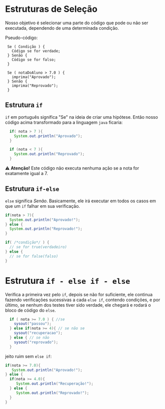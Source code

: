 # Estruturas de Seleção

Nosso objetivo é selecionar uma parte do código que pode ou não ser executada, dependendo de uma determinada condição. 

Pseudo-código:
```
 Se ( Condição ) {
   Código se for verdade;
 } Senão {
   Código se for falso;
 }
```

```
 Se ( notaDoAluno > 7.0 ) {
   imprima("Aprovado");
 } Senão {
   imprima("Reprovado");
 }
```

## Estrutura `if`

`if` em português significa "Se" na ideia de criar uma hipótese. Então nosso código acima transformado para a linguagem `java` ficaria:

```java
  if( nota > 7 ){
    System.out.println("Aprovado");
  }

  if (nota < 7 ){
    System.out.println("Reprovado");
  }
```

⚠️ **Atenção!** Este código não executa nenhuma ação se a nota for exatamente igual a 7.

## Estrutura `if-else`

`else` significa *Senão*. Basicamente, ele irá executar em todos os casos em que um `if` falhar em sua verificação.

```java
if(nota > 7){
  System.out.println("Aprovado!");
} else {
  System.out.println("Reprovado!");
}
```

```java
if( /*condição*/ ) {
  // se for true(verdadeiro)
} else {
  // se for false(falso)
}
```

# Estrutura `if - else if - else`

Verifica a primeira vez pelo `if`, depois se não for suficiente, ele continua fazendo verificações sucessivas a cada `else if`, contendo condições, e por último, se nenhum dos testes tiver sido verdade, ele chegará e rodará o bloco de código do `else`.

```java
  if ( nota >= 7.0 ) { //se
    sysout("passou");
  } else if(nota >= 4){ // se não se
    sysout("recuperacao");
  } else { // se não
    sysout("reprovado");
  }
```

jeito ruim sem `else if`:

```java
if(nota >= 7.0){
   System.out.println("Aprovado!");
} else {
  if(nota >= 4.0){
     System.out.println("Recuperação!");
  } else {
     System.out.println("Reprovado!");
  }
}
```